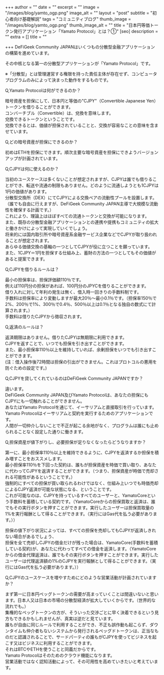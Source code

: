 +++
author = ""
date = ""
excerpt = ""
image = "/images/blog/yamto_ogp.png"
image_alt = ""
layout = "post"
subtitle = "初心者向け基礎解説"
tags = "コミュニティブログ"
thumb_image = "/images/blog/yamto_ogp.png"
thumb_image_alt = ""
title = "日本円等価トークン発行アプリケーション「Yamato Protocol」とは？①"
[seo]
description = ""
extra = []
title = ""

+++
DeFiGeek Community JAPANはいくつもの分散型金融アプリケーションの構築を進めています。

その中核となる第一の分散型アプリケーションが「Yamato Protocol」です。  
  
※「分散型」とは管理運営する権限を持った責任主体が存在せず、コンピュータプログラムのみによって決まった動作をするものです。

Q,Yamato Protocolは何ができるのか？

暗号資産を担保にして、日本円と等価の"CJPY"（Convertible Japanese Yen）トークンを借りることができます。  
コンバーチブル（Convertible）は、兌換を意味します。  
兌換できるトークンということです。   
兌換できるとは、価値が担保されていることと、交換が容易なことの意味を含ませています。

Q,どの暗号資産が担保にできるのか？

初めはETHを担保にできます。順次主要な暗号資産を担保にできようバージョンアップが計画されています。

Q,CJPYは何に使えるのか？

当初のユースケースは多くないことが想定されますが、CJPYは誰でも借りることができ、転送や流通の制限もありません。どのように流通しようとも1CJPYは1円の価値があります。  
分散型交換所（DEX）にてCJPYによる交換ペアの流動性プールを設置します。（誰でも自由に行えますが、DeFiGeek Community JAPAN主導で大規模な流動性を確保する計画です。）  
これにより、理論上はほぼすべての流通トークンと交換が可能になります。  
また、既存の分散型金融アプリケーションとの連携や提携もコミュニティの拡大と働きかけによって実現していくでしょう。  
将来的には国内取引所や暗号資産系金融サービス企業などでCJPYが取り扱われることが想定されます。  
あらゆる価値交換の基軸の一つとしてCJPYが役に立つことを願っています。  
また、1CJPY＝1円を担保する仕組み上、蓄財の方法の一つとしてもその価値があると提案できます。

Q,CJPYを借りるルールは？

最小の担保率は、担保評価額110％です。  
例えば110円分の担保があれば、100円分のJPYCを借りることができます。  
借り入れに対して年利の発生は無く、借入時一回きりの手数料制です。  
手数料は担保率により変動しますが最大20％～最小0.1％です。（担保率150％で2%、200％で1%、300％で0.4％、500％以上は0.1％となる独自の数式にて計算されます。）  
手数料は借りたCJPYから徴収されます。

Q,返済のルールは？

返済期限はありません。借りたCJPYは無期限に利用できます。  
CJPYを返すことで、いつでも担保を引き出すことができます。  
また、最小担保率110％以上を維持していれば、余剰担保をいつでも引き出すことができます。  
 (注：借入操作後72時間は担保の引出ができません。これはプロトコルの悪用を防ぐための設定です。)

Q,CJPYを貸してくれているのはDeFiGeek Community JAPANですか？

違います。  
DeFiGeek Community JAPAN及びYamato Protocolは、あなたの担保にもCJPYにも一切触れることができません。  
あなたはYamato Protocolを通じて、イーサリアムと直接取引を行っています。  
Yamato Protocolはイーサリアムと契約を実行するためのアプリケーションです。  
人間が一切仲介しないことで不正が起こる余地がなく、プログラムは誰にも止められることなく設定した通りに働きます。

Q,担保資産が値下がりし、必要担保が足りなくなったらどうなりますか？

第一に、最小担保率110％以上を維持できるように、CJPYを返済するか担保を積み増すことをおススメします。  
最小担保率110％を下回った契約は、誰もが担保資産を時価で買い取り、あなたに代わってCJPYを返済することができます。（つまり、担保資産が時価で売却される可能性があるということです。）  
強制的にすべての担保が買い取られるわけではなく、仕組み上いつでも時価売却によるCJPY返済が可能な状態になる、ということです。  
これが可能なのは、CJPYを持っているすべてのユーザーと、YamatoCoreという手数料を蓄積している契約です。（YamatoCoreからの担保買取と返済は、誰でもその実行ボタンを押すことができます。実行したユーザーは担保買取量の1%を実行報酬として得ることができます。（実行にはGas代を払う必要があります。））  
  
担保の値下がり状況によっては、すべての担保を売却してもCJPYが返済しきれない場合があるでしょう、  
担保を全て売却しCJPYの借金だけが残った場合は、YamatoCore(手数料を蓄積している契約)が、あなたに代わってすべての借金を返済します。（YamatoCoreからの借金代理返済は、誰でもその実行ボタンを押すことができます。実行したユーザーは代理返済額の1%のCJPYを実行報酬として得ることができます。（実行にはGas代を払う必要があります。））

Q,CJPYのユースケースを増やすためにどのような営業活動が計画されていますか？

まず第一に日本円ペッグトークンの需要が高まっていくことは間違いないと思います。日本人又は日本の市場の分散型経済が拡大していくからです。（世界的な流れでも。）  
集権的なペッグトークンの方が、そういった交渉ごとに早く決着できるという見方もできるかもしれませんが、真実は逆だと見ています。   
誰もが自由に同じルールで利用することができ、不正も誤作動も起こらず、ダウンタイムも仲介者もないシステムから発行されるペッグドトークンは、正当なものだと認識されることで、サードパーティの誰もがCJPYを使ってビジネスを起こす又はビジネスに利用することができます。  
それはBTCやETHを使うことと同義だからです。   
Yamato Protocolはそのためのクラウド機能になります。  
営業活動ではなく認知活動によって、その可用性を高めていきたいと考えています。